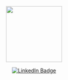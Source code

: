<div id="header" align="center">
  <img src="https://tenor.com/view/coding-gif-4706460855862906629.gif" width="150" height="150"/>
</div>
<div id="badges">
  <p align="center">
  <a href="http://linkedin.com/in/changcaiyee">
    <img src="https://img.shields.io/badge/LinkedIn-blue?style=for-the-badge&logo=linkedin&logoColor=white" alt="LinkedIn Badge" max-width="100%"/>
  </a>
  </p>
</div>

